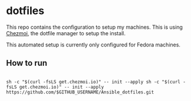 # dotfiles

This repo contains the configuration to setup my machines. This is using [Chezmoi](https://chezmoi.io), the dotfile manager to setup the install.

This automated setup is currently only configured for Fedora machines.

## How to run

```shell

sh -c "$(curl -fsLS get.chezmoi.io)" -- init --apply sh -c "$(curl -fsLS get.chezmoi.io)" -- init --apply https://github.com/$GITHUB_USERNAME/Ansible_dotfiles.git
